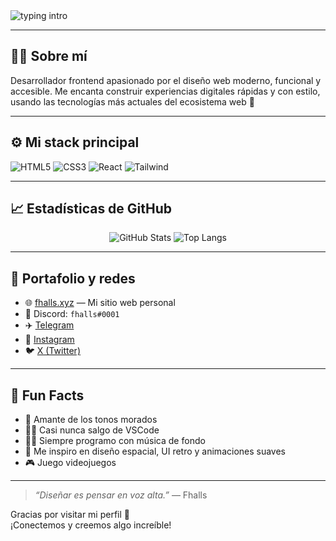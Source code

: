 <!-- Encabezado animado -->
<img src="https://readme-typing-svg.herokuapp.com?font=Fira+Code&weight=600&size=24&duration=3000&pause=1000&color=8844FF&center=true&vCenter=true&multiline=true&width=435&lines=%F0%9F%91%8B+Hola%2C+soy+Fhalls;Frontend+Developer+%7C+React+%7C+Tailwind" alt="typing intro" />

---

## 👨‍💻 Sobre mí

Desarrollador frontend apasionado por el diseño web moderno, funcional y accesible. Me encanta construir experiencias digitales rápidas y con estilo, usando las tecnologías más actuales del ecosistema web 💜

---

## ⚙️ Mi stack principal

![HTML5](https://img.shields.io/badge/HTML-E34F26?style=for-the-badge&logo=html5&logoColor=white)
![CSS3](https://img.shields.io/badge/CSS-1572B6?style=for-the-badge&logo=css3&logoColor=white)
![React](https://img.shields.io/badge/React-61DAFB?style=for-the-badge&logo=react&logoColor=black)
![Tailwind](https://img.shields.io/badge/Tailwind-38B2AC?style=for-the-badge&logo=tailwindcss&logoColor=white)

---

## 📈 Estadísticas de GitHub

<div align="center">
  <img src="https://github-readme-stats.vercel.app/api?username=fhalls&show_icons=true&theme=react&hide_border=true" alt="GitHub Stats" />
  <img src="https://github-readme-stats.vercel.app/api/top-langs/?username=fhalls&layout=compact&theme=react&hide_border=true" alt="Top Langs" />
</div>

---

## 🚀 Portafolio y redes

- 🌐 [fhalls.xyz](https://fhalls.xyz) — Mi sitio web personal
- 💬 Discord: `fhalls#0001`
- ✈️ [Telegram](https://t.me/fhalls)
- 📸 [Instagram](https://instagram.com/fhallls)
- 🐦 [X (Twitter)](https://x.com/fhallls)

---

## 🧠 Fun Facts

- 🎨 Amante de los tonos morados
- 👨‍💻 Casi nunca salgo de VSCode
- 🚴‍♂️ Siempre programo con música de fondo
- 🌌 Me inspiro en diseño espacial, UI retro y animaciones suaves
- 🎮 Juego videojuegos

---

> *“Diseñar es pensar en voz alta.”* — Fhalls

Gracias por visitar mi perfil 🙌  
¡Conectemos y creemos algo increíble!


